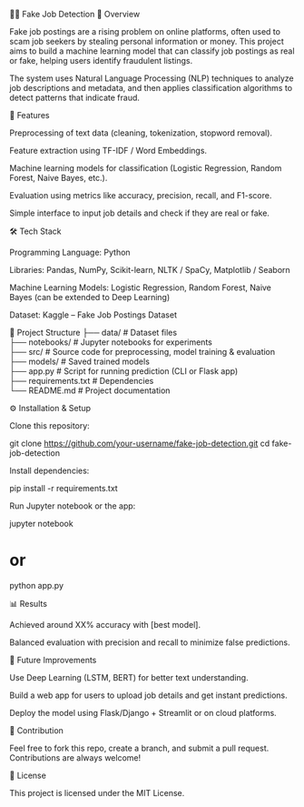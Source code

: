 🕵️‍♂️ Fake Job Detection
📌 Overview

Fake job postings are a rising problem on online platforms, often used to scam job seekers by stealing personal information or money. This project aims to build a machine learning model that can classify job postings as real or fake, helping users identify fraudulent listings.

The system uses Natural Language Processing (NLP) techniques to analyze job descriptions and metadata, and then applies classification algorithms to detect patterns that indicate fraud.

🚀 Features

Preprocessing of text data (cleaning, tokenization, stopword removal).

Feature extraction using TF-IDF / Word Embeddings.

Machine learning models for classification (Logistic Regression, Random Forest, Naive Bayes, etc.).

Evaluation using metrics like accuracy, precision, recall, and F1-score.

Simple interface to input job details and check if they are real or fake.

🛠️ Tech Stack

Programming Language: Python

Libraries: Pandas, NumPy, Scikit-learn, NLTK / SpaCy, Matplotlib / Seaborn

Machine Learning Models: Logistic Regression, Random Forest, Naive Bayes (can be extended to Deep Learning)

Dataset: Kaggle – Fake Job Postings Dataset

📂 Project Structure
├── data/               # Dataset files  
├── notebooks/          # Jupyter notebooks for experiments  
├── src/                # Source code for preprocessing, model training & evaluation  
├── models/             # Saved trained models  
├── app.py              # Script for running prediction (CLI or Flask app)  
├── requirements.txt    # Dependencies  
└── README.md           # Project documentation  

⚙️ Installation & Setup

Clone this repository:

git clone https://github.com/your-username/fake-job-detection.git
cd fake-job-detection


Install dependencies:

pip install -r requirements.txt


Run Jupyter notebook or the app:

jupyter notebook
# or
python app.py

📊 Results

Achieved around XX% accuracy with [best model].

Balanced evaluation with precision and recall to minimize false predictions.

🔮 Future Improvements

Use Deep Learning (LSTM, BERT) for better text understanding.

Build a web app for users to upload job details and get instant predictions.

Deploy the model using Flask/Django + Streamlit or on cloud platforms.

🙌 Contribution

Feel free to fork this repo, create a branch, and submit a pull request. Contributions are always welcome!

📜 License

This project is licensed under the MIT License.
